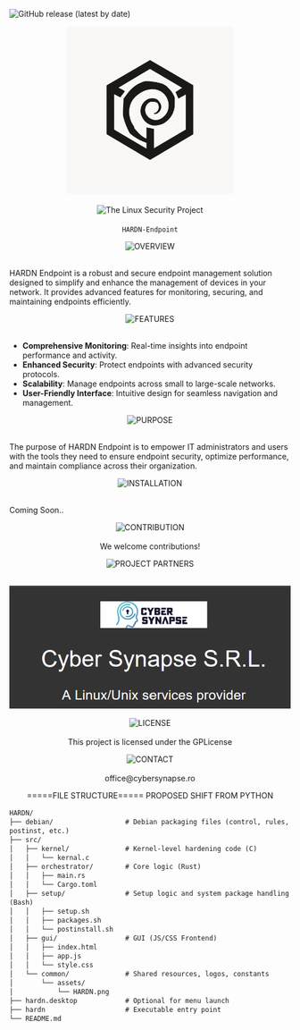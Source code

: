 
![GitHub release (latest by date)](https://img.shields.io/github/v/release/OpenSource-For-Freedom/HARDN?include_prereleases)


<p align="center">
  <img src="docs/assets/HARDN(1).png" alt="HARDN Logo" width="300px" /><br><br>
  <img src="https://img.shields.io/badge/The_Linux_Security_Project-red?style=for-the-badge&labelColor=black" alt="The Linux Security Project"><br><br>
  <code>HARDN-Endpoint</code>
</p>

<p align="center">
  <img src="https://img.shields.io/badge/OVERVIEW-white?style=for-the-badge&labelColor=black" alt="OVERVIEW"><br><br>
</p>
HARDN Endpoint is a robust and secure endpoint management solution designed to simplify and enhance the management of devices in your network. It provides advanced features for monitoring, securing, and maintaining endpoints efficiently.

<p align="center">
  <img src="https://img.shields.io/badge/FEATURES-white?style=for-the-badge&labelColor=black" alt="FEATURES"><br><br>
</p>

- **Comprehensive Monitoring**: Real-time insights into endpoint performance and activity.
- **Enhanced Security**: Protect endpoints with advanced security protocols.
- **Scalability**: Manage endpoints across small to large-scale networks.
- **User-Friendly Interface**: Intuitive design for seamless navigation and management.

<p align="center">
  <img src="https://img.shields.io/badge/PURPOSE-white?style=for-the-badge&labelColor=black" alt="PURPOSE"><br><br>
</p>

The purpose of HARDN Endpoint is to empower IT administrators and users with the tools they need to ensure endpoint security, optimize performance, and maintain compliance across their organization.

<p align="center">
  <img src="https://img.shields.io/badge/INSTALLATION-white?style=for-the-badge&labelColor=black" alt="INSTALLATION"><br><br>
</p>


Coming Soon..


<p align="center">
  <img src="https://img.shields.io/badge/CONTRIBUTION-white?style=for-the-badge&labelColor=black" alt="CONTRIBUTION"><br><br>
We welcome contributions! 

</p>

<p align="center">
  <img src="https://img.shields.io/badge/PROJECT PARTNERS-white?style=for-the-badge&labelColor=black" alt="PROJECT PARTNERS"><br><br>
</p>


<p align="center">
  <img src="docs/assets/cybersynapse.png" alt="cybersynapse Logo" />
</p>



<p align="center">
  <img src="https://img.shields.io/badge/LICENSE-white?style=for-the-badge&labelColor=black" alt="LICENSE"><br><br>
This project is licensed under the GPLicense
  
</p>


<p align="center">
  <img src="https://img.shields.io/badge/CONTACT-white?style=for-the-badge&labelColor=black" alt="CONTACT"><br><br>
office@cybersynapse.ro
</p>


<p align="center">
=====FILE STRUCTURE=====
PROPOSED SHIFT FROM PYTHON 

```
HARDN/
├── debian/                  # Debian packaging files (control, rules, postinst, etc.)
├── src/
│   ├── kernel/              # Kernel-level hardening code (C)
│   │   └── kernal.c
│   ├── orchestrator/        # Core logic (Rust)
│   │   ├── main.rs
│   │   └── Cargo.toml
│   ├── setup/               # Setup logic and system package handling (Bash)
│   │   ├── setup.sh
│   │   ├── packages.sh
│   │   └── postinstall.sh
│   ├── gui/                 # GUI (JS/CSS Frontend)
│   │   ├── index.html
│   │   ├── app.js
│   │   └── style.css
│   └── common/              # Shared resources, logos, constants
│       └── assets/
│           └── HARDN.png
├── hardn.desktop            # Optional for menu launch
├── hardn                    # Executable entry point
└── README.md
```
</p>